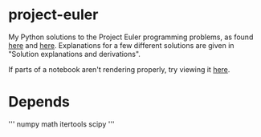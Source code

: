 # project-euler
My Python solutions to the Project Euler programming problems, as found [here](https://projecteuler.net) and [here](https://www.freecodecamp.org/learn/coding-interview-prep/project-euler/). Explanations for a few different solutions are given in "Solution explanations and derivations".

If parts of a notebook aren't rendering properly, try viewing it [here](https://nbviewer.jupyter.org).

# Depends
'''
numpy math itertools scipy
'''
